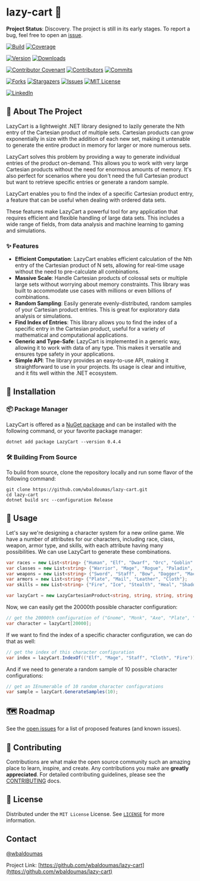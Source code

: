 # lazy-cart 🚀

**Project Status**: Discovery. The project is still in its early stages. To report a bug, feel free to open an [issue](https://github.com/wbaldoumas/lazy-cart/issues).

[![Build][github-checks-shield]][github-checks-url]
[![Coverage][coverage-shield]][coverage-url]

[![Version][nuget-version-shield]][nuget-url]
[![Downloads][nuget-downloads-shield]][nuget-url]

[![Contributor Covenant][contributor-covenant-shield]][contributor-covenant-url]
[![Contributors][contributors-shield]][contributors-url]
[![Commits][last-commit-shield]][last-commit-url]

[![Forks][forks-shield]][forks-url]
[![Stargazers][stars-shield]][stars-url]
[![Issues][issues-shield]][issues-url]
[![MIT License][license-shield]][license-url]

[![LinkedIn][linkedin-shield]][linkedin-url]

## 🎯 About The Project

LazyCart is a lightweight .NET library designed to lazily generate the Nth entry of the Cartesian product of multiple sets. Cartesian products can grow exponentially in size with the addition of each new set, making it untenable to generate the entire product in memory for larger or more numerous sets.

LazyCart solves this problem by providing a way to generate individual entries of the product on-demand. This allows you to work with very large Cartesian products without the need for enormous amounts of memory. It's also perfect for scenarios where you don't need the full Cartesian product but want to retrieve specific entries or generate a random sample.

LazyCart enables you to find the index of a specific Cartesian product entry, a feature that can be useful when dealing with ordered data sets.

These features make LazyCart a powerful tool for any application that requires efficient and flexible handling of large data sets. This includes a wide range of fields, from data analysis and machine learning to gaming and simulations.

### ✨ Features

- **Efficient Computation**: LazyCart enables efficient calculation of the Nth entry of the Cartesian product of N sets, allowing for real-time usage without the need to pre-calculate all combinations.
- **Massive Scale**: Handle Cartesian products of colossal sets or multiple large sets without worrying about memory constraints. This library was built to accommodate use cases with millions or even billions of combinations.
- **Random Sampling**: Easily generate evenly-distributed, random samples of your Cartesian product entries. This is great for exploratory data analysis or simulations.
- **Find Index of Entries**: This library allows you to find the index of a specific entry in the Cartesian product, useful for a variety of mathematical and computational applications.
- **Generic and Type-Safe**: LazyCart is implemented in a generic way, allowing it to work with data of any type. This makes it versatile and ensures type safety in your applications.
- **Simple API**: The library provides an easy-to-use API, making it straightforward to use in your projects. Its usage is clear and intuitive, and it fits well within the .NET ecosystem.

## 🤖 Installation

### 📦 Package Manager

LazyCart is offered as a [NuGet package](https://www.nuget.org/packages/LazyCart) and can be installed with the following command, or your favorite package manager:

```shell
dotnet add package LazyCart --version 0.4.4
```

### 🛠️ Building From Source

To build from source, clone the repository locally and run some flavor of the following command:

```shell
git clone https://github.com/wbaldoumas/lazy-cart.git
cd lazy-cart
dotnet build src --configuration Release
```

## 🌌 Usage

Let's say we're designing a character system for a new online game. We have a number of attributes for our characters, including race, class, weapon, armor type, and skills, with each attribute having many possibilities. We can use LazyCart to generate these combinations.

```csharp
var races = new List<string> {"Human", "Elf", "Dwarf", "Orc", "Goblin", "Troll", "Gnome"};
var classes = new List<string> {"Warrior", "Mage", "Rogue", "Paladin", "Hunter", "Druid", "Warlock", "Monk"};
var weapons = new List<string> {"Sword", "Staff", "Bow", "Dagger", "Mace", "Axe", "Polearm", "Wand", "Fist Weapon"};
var armors = new List<string> {"Plate", "Mail", "Leather", "Cloth"};
var skills = new List<string> {"Fire", "Ice", "Stealth", "Heal", "Shadow", "Light", "Earth", "Wind", "Water", "Arcane"};

var lazyCart = new LazyCartesianProduct<string, string, string, string, string>(races, classes, weapons, armors, skills);
```

Now, we can easily get the 20000th possible character configuration:

```csharp
// get the 20000th configuration of ("Gnome", "Monk", "Axe", "Plate", "Fire")
var character = lazyCart[20000];
```

If we want to find the index of a specific character configuration, we can do that as well:

```csharp
// get the index of this character configuration
var index = lazyCart.IndexOf(("Elf", "Mage", "Staff", "Cloth", "Fire"));
```

And if we need to generate a random sample of 10 possible character configurations:

```csharp
// get an IEnumerable of 10 random character configurations
var sample = lazyCart.GenerateSamples(10);
```

## 🗺️ Roadmap

See the [open issues](https://github.com/wbaldoumas/lazy-cart/issues) for a list of proposed features (and known issues).

## 🤝 Contributing

Contributions are what make the open source community such an amazing place to learn, inspire, and create. Any contributions you make are **greatly appreciated**. For detailed contributing guidelines, please see the [CONTRIBUTING](https://github.com/wbaldoumas/lazy-cart/blob/main/CONTRIBUTING.md) docs.

## 📜 License

Distributed under the `MIT License` License. See [`LICENSE`](https://github.com/wbaldoumas/lazy-cart/blob/main/LICENSE) for more information.

## Contact

[@wbaldoumas](https://github.com/wbaldoumas)

Project Link: [https://github.com/wbaldoumas/lazy-cart](https://github.com/wbaldoumas/lazy-cart)

<!-- MARKDOWN LINKS & IMAGES -->
<!-- https://www.markdownguide.org/basic-syntax/#reference-style-links -->
[contributors-shield]: https://img.shields.io/github/contributors/wbaldoumas/lazy-cart.svg?style=for-the-badge
[contributors-url]: https://github.com/wbaldoumas/lazy-cart/graphs/contributors
[contributor-covenant-shield]: https://img.shields.io/badge/Contributor%20Covenant-2.1-4baaaa.svg?style=for-the-badge
[contributor-covenant-url]: https://github.com/wbaldoumas/lazy-cart/blob/main/CODE_OF_CONDUCT.md
[forks-shield]: https://img.shields.io/github/forks/wbaldoumas/lazy-cart.svg?style=for-the-badge
[forks-url]: https://github.com/wbaldoumas/lazy-cart/network/members
[stars-shield]: https://img.shields.io/github/stars/wbaldoumas/lazy-cart.svg?style=for-the-badge
[stars-url]: https://github.com/wbaldoumas/lazy-cart/stargazers
[issues-shield]: https://img.shields.io/github/issues/wbaldoumas/lazy-cart.svg?style=for-the-badge
[issues-url]: https://github.com/wbaldoumas/lazy-cart/issues
[license-shield]: https://img.shields.io/github/license/wbaldoumas/lazy-cart.svg?style=for-the-badge
[license-url]: https://github.com/wbaldoumas/lazy-cart/blob/main/LICENSE
[linkedin-shield]: https://img.shields.io/badge/-LinkedIn-black.svg?style=for-the-badge&logo=linkedin&colorB=555
[linkedin-url]: https://linkedin.com/in/williambaldoumas
[coverage-shield]: https://img.shields.io/codecov/c/github/wbaldoumas/lazy-cart?style=for-the-badge
[coverage-url]: https://app.codecov.io/gh/wbaldoumas/lazy-cart/branch/main
[last-commit-shield]: https://img.shields.io/github/last-commit/wbaldoumas/lazy-cart?style=for-the-badge
[last-commit-url]: https://github.com/wbaldoumas/lazy-cart/commits/main
[github-checks-shield]: https://img.shields.io/github/actions/workflow/status/wbaldoumas/lazy-cart/test.yml?style=for-the-badge
[github-checks-url]: https://github.com/wbaldoumas/lazy-cart/actions
[nuget-version-shield]: https://img.shields.io/nuget/v/LazyCart?style=for-the-badge
[nuget-downloads-shield]: https://img.shields.io/nuget/dt/LazyCart?style=for-the-badge
[nuget-url]: https://www.nuget.org/packages/LazyCart/
